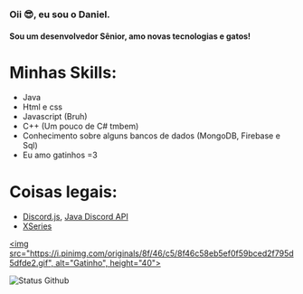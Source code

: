 ### Oii 😎, eu sou o Daniel.
#### Sou um desenvolvedor Sênior, amo novas tecnologias e gatos!


# Minhas Skills:
* Java
* Html e css
* Javascript (Bruh)
* C++ (Um pouco de C# tmbem)
* Conhecimento sobre alguns bancos de dados (MongoDB, Firebase e Sql)
* Eu amo gatinhos =3

# Coisas legais:
* [Discord.js](https://discord.js.org/#/), [Java Discord API](https://github.com/DV8FromTheWorld/JDA)
* [XSeries](https://github.com/CryptoMorin/XSeries)

[<img src="https://i.pinimg.com/originals/8f/46/c5/8f46c58eb5ef0f59bced2f795d5dfde2.gif", alt="Gatinho", height="40">](https://github.com/Daniel-code15)


![Status Github](https://github-readme-stats.vercel.app/api?username=daniel-code15&show_icons=true)

